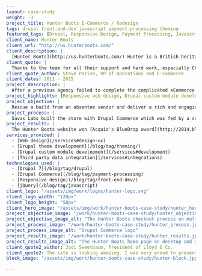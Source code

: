 ```yaml
---
layout: case-study
weight: -3
project_title: Hunter Boots E-Commerce / Redesign
tags: drupal front-end-dev javascript payment-processing theming
featured_tags: [Drupal, Responsive Design, Payment Processing, Javascript]
client_name: Hunter Boots
client_url: "http://us.hunterboots.com/"
client_description: |
  [Hunter Boots](http://us.hunterboots.com/) Hunter is a British heritage brand renowned for its iconic Original boot. Founded in Scotland in 1856 by American entrepreneur Henry Lee Norris as the North British Rubber Company, the brand has a history of innovation and pioneering design
client_quote: |
  Thanks to the team for all their support and hard work, especially Chris, in getting us live.
client_quote_author: Steve Parise, VP of Operations and E-Commerce
client_dates: 2011 - 2015
project_description: |
  After a previous agency failed to complete the complicated eCommerce site build, Savas Labs rescued the project and delivered a BlueDrop award-winning eCommerce website alongside partner Isovera. In a secondary phase, we contributed to a mobile redesign.
project_highlights: [Responsive web design, Drupal custom module development, Drupal theming, Drupal Commerce integration]
project_objective: |
  Rescue a build from an absentee vendor and deliver a rich and engaging shopping experience fit for the quality the Hunter brand expects in a timely fashion.
project_process: |
  Savas Labs built the store with Drupal Commerce which was fed by a custom content migration as well as warehouse fulfillment and reporting integrations.
project_results: |
  The Hunter Boots website won [Acquia's BlueDrop award](http://2014.bluedropawards.org/blog-entry/2014-blue-drop-award-winners-are-announced) for best Marketplace/eCommerce site in 2014!
services_provided: |
  - [Web design](/services#design-ux)
  - [Drupal theme development](/blog/tag/theming/)
  - [Drupal custom module development](/services#development)
  - [Third party data integration](/services#integrations)
technologies_used: |
  - [Drupal 7](/blog/tag/drupal)
  - [Drupal Commerce](/blog/tag/payment-processing)
  - [Responsive design](/blog/tag/front-end-dev/)
  - [jQuery](/blog/tag/javascript)
client_logo: "/assets/img/work/logos/hunter-logo.svg"
client_logo_width: "120px"
client_logo_height: "50px"
client_hero_image: "/assets/img/work/hunter-boots-case-study/hunter_hero.jpg"
project_objective_image: "/work/hunter-boots-case-study/hunter_objective.jpg"
project_objective_image_alt: "The Hunter Boots checkout process on multiple screen sizes"
project_process_image: "/work/hunter-boots-case-study/hunter_process.jpg"
project_process_image_alt: "Drupal Commerce logo"
project_results_image: "/work/hunter-boots-case-study/hunter_results.jpg"
project_results_image_alt: "The Hunter Boots home page on desktop and mobile"
client_quote2_author: Jodi Sweetbaum, President of Lloyd & Co.
client_quote2: The site is looking amazing. I was very proud to present it today. Thank you so so so much! THANK YOU a million times over.
block_image: "/assets/img/work/hunter-boots-case-study/hunter-block.jpg"

---
```

